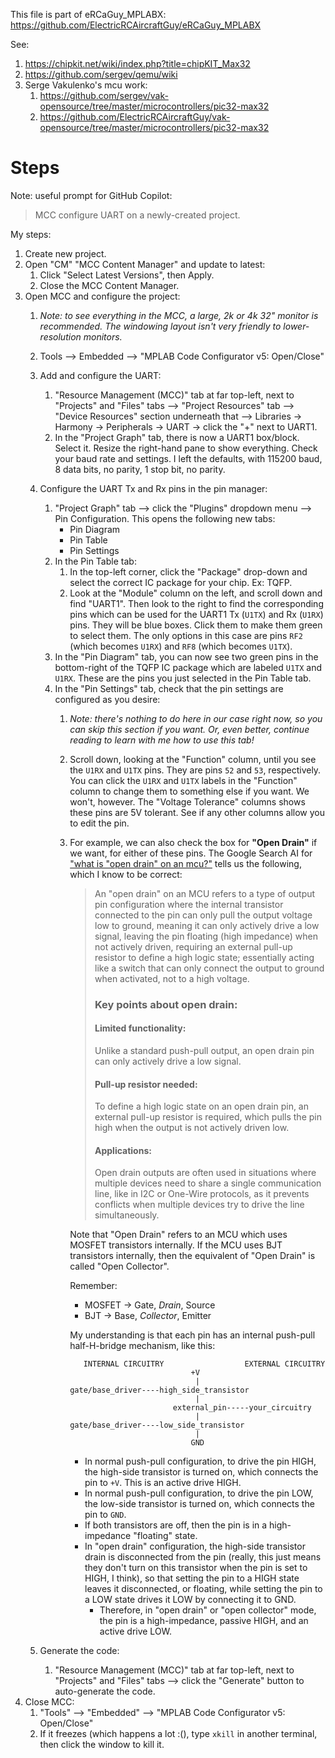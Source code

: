 This file is part of eRCaGuy_MPLABX: https://github.com/ElectricRCAircraftGuy/eRCaGuy_MPLABX

See: 
1. https://chipkit.net/wiki/index.php?title=chipKIT_Max32
1. https://github.com/sergev/qemu/wiki
1. Serge Vakulenko's mcu work:
    1. https://github.com/sergev/vak-opensource/tree/master/microcontrollers/pic32-max32
    1. https://github.com/ElectricRCAircraftGuy/vak-opensource/tree/master/microcontrollers/pic32-max32


# Steps

Note: useful prompt for GitHub Copilot: 

> MCC configure UART on a newly-created project.

My steps: 

1. Create new project. 
1. Open "CM" "MCC Content Manager" and update to latest: 
    1. Click "Select Latest Versions", then Apply. 
    1. Close the MCC Content Manager.
1. Open MCC and configure the project: 
    1. _Note: to see everything in the MCC, a large, 2k or 4k 32" monitor is recommended. The windowing layout isn't very friendly to lower-resolution monitors._ 
    1. Tools --> Embedded --> "MPLAB Code Configurator v5: Open/Close"
    1. Add and configure the UART:
        1. "Resource Management (MCC)" tab at far top-left, next to "Projects" and "Files" tabs --> "Project Resources" tab --> "Device Resources" section underneath that --> Libraries -> Harmony -> Peripherals -> UART -> click the "+" next to UART1. 
        1. In the "Project Graph" tab, there is now a UART1 box/block. Select it. Resize the right-hand pane to show everything. Check your baud rate and settings. I left the defaults, with 115200 baud, 8 data bits, no parity, 1 stop bit, no parity. 
    1. Configure the UART Tx and Rx pins in the pin manager: 
        1. "Project Graph" tab --> click the "Plugins" dropdown menu --> Pin Configuration. This opens the following new tabs: 
            - Pin Diagram
            - Pin Table
            - Pin Settings
        1. In the Pin Table tab: 
            1. In the top-left corner, click the "Package" drop-down and select the correct IC package for your chip. Ex: TQFP. 
            1. Look at the "Module" column on the left, and scroll down and find "UART1". Then look to the right to find the corresponding pins which can be used for the UART1 Tx (`U1TX`) and Rx (`U1RX`) pins. They will be blue boxes. Click them to make them green to select them. The only options in this case are pins `RF2` (which becomes `U1RX`) and `RF8` (which becomes `U1TX`).
        1. In the "Pin Diagram" tab, you can now see two green pins in the bottom-right of the TQFP IC package which are labeled `U1TX` and `U1RX`. These are the pins you just selected in the Pin Table tab.
        1. In the "Pin Settings" tab, check that the pin settings are configured as you desire: 
            1. _Note: there's nothing to do here in our case right now, so you can skip this section if you want. Or, even better, continue reading to learn with me how to use this tab!_
            1. Scroll down, looking at the "Function" column, until you see the `U1RX` and `U1TX` pins. They are pins `52` and `53`, respectively. You can click the `U1RX` and `U1TX` labels in the "Function" column to change them to something else if you want. We won't, however. The "Voltage Tolerance" columns shows these pins are 5V tolerant. See if any other columns allow you to edit the pin. 
            
            1. For example, we can also check the box for **"Open Drain"** if we want, for either of these pins. The Google Search AI for ["what is "open drain" on an mcu?"](https://www.google.com/search?q=what+is+%22open+drain%22+on+an+mcu%3F&oq=what+is+%22open+drain%22+on+an+mcu%3F&gs_lcrp=EgZjaHJvbWUyBggAEEUYOdIBCDQ4ODZqMGo0qAIAsAIB&sourceid=chrome&ie=UTF-8#vhid=IW__aZTmYBsr-M&vssid=l) tells us the following, which I know to be correct: 

                > An "open drain" on an MCU refers to a type of output pin configuration where the internal transistor connected to the pin can only pull the output voltage low to ground, meaning it can only actively drive a low signal, leaving the pin floating (high impedance) when not actively driven, requiring an external pull-up resistor to define a high logic state; essentially acting like a switch that can only connect the output to ground when activated, not to a high voltage. 
                > 
                > ### Key points about open drain:
                > 
                > #### Limited functionality:
                > Unlike a standard push-pull output, an open drain pin can only actively drive a low signal. 
                > 
                > #### Pull-up resistor needed:
                > To define a high logic state on an open drain pin, an external pull-up resistor is required, which pulls the pin high when the output is not actively driven low. 
                > 
                > #### Applications:
                > Open drain outputs are often used in situations where multiple devices need to share a single communication line, like in I2C or One-Wire protocols, as it prevents conflicts when multiple devices try to drive the line simultaneously. 

                Note that "Open Drain" refers to an MCU which uses MOSFET transistors internally. If the MCU uses BJT transistors internally, then the equivalent of "Open Drain" is called "Open Collector".

                Remember: 
                - MOSFET -> Gate, _Drain_, Source
                - BJT -> Base, _Collector_, Emitter

                My understanding is that each pin has an internal push-pull half-H-bridge mechanism, like this: 
                ```
                   INTERNAL CIRCUITRY                  EXTERNAL CIRCUITRY
                                           +V
                                            | 
                gate/base_driver----high_side_transistor
                                            | 
                                       external_pin-----your_circuitry
                                            | 
                gate/base_driver----low_side_transistor
                                            | 
                                           GND
                ```

                - In normal push-pull configuration, to drive the pin HIGH, the high-side transistor is turned on, which connects the pin to `+V`. This is an active drive HIGH.
                - In normal push-pull configuration, to drive the pin LOW, the low-side transistor is turned on, which connects the pin to `GND`.
                - If both transistors are off, then the pin is in a high-impedance "floating" state. 
                - In "open drain" configuration, the high-side transistor drain is disconnected from the pin (really, this just means they don't turn on this transistor when the pin is set to HIGH, I think), so that setting the pin to a HIGH state leaves it disconnected, or floating, while setting the pin to a LOW state drives it LOW by connecting it to GND. 
                    - Therefore, in "open drain" or "open collector" mode, the pin is a high-impedance, passive HIGH, and an active drive LOW.
                
    1. Generate the code:
        1. "Resource Management (MCC)" tab at far top-left, next to "Projects" and "Files" tabs --> click the "Generate" button to auto-generate the code.
1. Close MCC: 
    1. "Tools" --> "Embedded" --> "MPLAB Code Configurator v5: Open/Close"
    1. If it freezes (which happens a lot :(), type `xkill` in another terminal, then click the window to kill it. 
